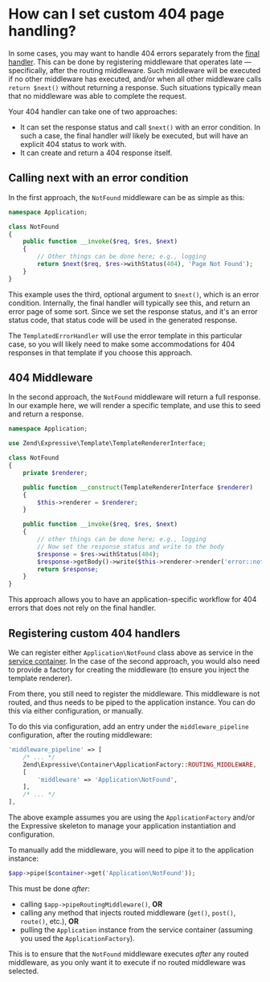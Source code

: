 # How can I set custom 404 page handling?

In some cases, you may want to handle 404 errors separately from the
[final handler](../error-handling.md). This can be done by registering
middleware that operates late &mdash; specifically, after the routing
middleware. Such middleware will be executed if no other middleware has
executed, and/or when all other middleware calls `return $next()`
without returning a response. Such situations typically mean that no middleware
was able to complete the request.

Your 404 handler can take one of two approaches:

- It can set the response status and call `$next()` with an error condition. In
  such a case, the final handler *will* likely be executed, but will have an
  explicit 404 status to work with.
- It can create and return a 404 response itself.

## Calling next with an error condition

In the first approach, the `NotFound` middleware can be as simple as this:

```php
namespace Application;

class NotFound
{
    public function __invoke($req, $res, $next)
    {
        // Other things can be done here; e.g., logging
        return $next($req, $res->withStatus(404), 'Page Not Found');
    }
}
```

This example uses the third, optional argument to `$next()`, which is an error
condition. Internally, the final handler will typically see this, and return an
error page of some sort. Since we set the response status, and it's an error
status code, that status code will be used in the generated response.

The `TemplatedErrorHandler` will use the error template in this particular case,
so you will likely need to make some accommodations for 404 responses in that
template if you choose this approach.

## 404 Middleware

In the second approach, the `NotFound` middleware will return a full response.
In our example here, we will render a specific template, and use this to seed
and return a response.

```php
namespace Application;

use Zend\Expressive\Template\TemplateRendererInterface;

class NotFound
{
    private $renderer;

    public function __construct(TemplateRendererInterface $renderer)
    {
        $this->renderer = $renderer;
    }

    public function __invoke($req, $res, $next)
    {
        // other things can be done here; e.g., logging
        // Now set the response status and write to the body
        $response = $res->withStatus(404);
        $response->getBody()->write($this->renderer->render('error::not-found'));
        return $response;
    }
}
```

This approach allows you to have an application-specific workflow for 404 errors
that does not rely on the final handler.

## Registering custom 404 handlers

We can register either `Application\NotFound` class above as service in the
[service container](../container/intro.md). In the case of the second approach,
you would also need to provide a factory for creating the middleware (to ensure
you inject the template renderer).

From there, you still need to register the middleware. This middleware is not
routed, and thus needs to be piped to the application instance. You can do this
via either configuration, or manually.

To do this via configuration, add an entry under the `middleware_pipeline`
configuration, after the routing middleware:

```php
'middleware_pipeline' => [
    /* ... */
    Zend\Expressive\Container\ApplicationFactory::ROUTING_MIDDLEWARE,
    [
        'middleware' => 'Application\NotFound',
    ],
    /* ... */
],
```

The above example assumes you are using the `ApplicationFactory` and/or the
Expressive skeleton to manage your application instantiation and configuration.

To manually add the middleware, you will need to pipe it to the application
instance:

```php
$app->pipe($container->get('Application\NotFound'));
```

This must be done *after*:

- calling `$app->pipeRoutingMiddleware()`, **OR**
- calling any method that injects routed middleware (`get()`, `post()`,
  `route()`, etc.), **OR**
- pulling the `Application` instance from the service container (assuming you
  used the `ApplicationFactory`).

This is to ensure that the `NotFound` middleware executes *after* any routed
middleware, as you only want it to execute if no routed middleware was selected.

